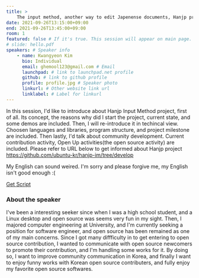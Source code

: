 ```yaml
---
title: >
    The input method, another way to edit Japenense documents, Hanjp project 
date: 2021-09-26T13:15:00+09:00
end: 2021-09-26T13:45:00+09:00
room: 1
featured: false # If it's true. This session will appear on main page.
# slide: hello.pdf
speakers: # Speaker info
    - name: Kwangyeon Kim
      bio: Individual
      email: ghemool123@gmail.com # Email
      launchpad: # link to launchpad.net profile
      github: # link to github profile
      profile: profile.jpg # Speaker photo
      linkurl: # Other website link url
      linklabel: # Label for linkurl
---
```

In this session, I'd like to introduce about Hanjp Input Method project, first of all.
Its concept, the reasons why did I start the project, current state, and some demos are included.
Then, I will re-introduce it in techincal view.
Choosen languages and libraries, program structure, and project milestone are included.
Then lastly, I'd talk about community development.
Current contribution activity, Open Up activities(the open source activity) are included.
Please refer to URL below to get informed about Hanjp project
https://github.com/ubuntu-kr/hanjp-im/tree/develop

My English can sound weired. I'm sorry and please forgive me, my English isn't good enough :(

[Get Script](Script.pdf)

### About the speaker
I've been a interesting seeker since when I was a high school student, and a Linux desktop and open source was seems very fun in my sight. Then, I majored computer engineering at University, and I'm currently seeking a position for software engineer, and open source has been remained as one of my main concerns.
Since I got many diffficulty in to get entering to open source contribution, I wanted to communicate with open source newcomers to promote their contribution, and I'm handling some works for it. By doing so, I want to improve community communication in Korea, and finally I want to enjoy funny works with Korean open source contributers, and fully enjoy my favorite open source softwares.